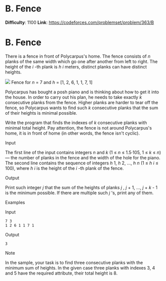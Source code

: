 # B. Fence 
**Difficulty**: 1100 
**Link**: https://codeforces.com/problemset/problem/363/B

# B. Fence
There is a fence in front of Polycarpus's home. The fence consists of _n_
planks of the same width which go one after another from left to right. The
height of the _i_ -th plank is _h_ _i_ meters, distinct planks can have
distinct heights.

![](https://espresso.codeforces.com/f6aed87382b8964ec019d349490eab55c60e6602.png)
Fence for _n_ = 7 and _h_ = [1, 2, 6, 1, 1, 7, 1]

Polycarpus has bought a posh piano and is thinking about how to get it into
the house. In order to carry out his plan, he needs to take exactly _k_
consecutive planks from the fence. Higher planks are harder to tear off the
fence, so Polycarpus wants to find such _k_ consecutive planks that the sum of
their heights is minimal possible.

Write the program that finds the indexes of _k_ consecutive planks with
minimal total height. Pay attention, the fence is not around Polycarpus's
home, it is in front of home (in other words, the fence isn't cyclic).

Input

The first line of the input contains integers _n_ and _k_ (1 ≤  _n_ ≤ 1.5·105,
1 ≤  _k_ ≤  _n_) — the number of planks in the fence and the width of the hole
for the piano. The second line contains the sequence of integers _h_ 1,  _h_
2, ...,  _h_ _n_ (1 ≤  _h_ _i_ ≤ 100), where _h_ _i_ is the height of the _i_
-th plank of the fence.

Output

Print such integer _j_ that the sum of the heights of planks _j_ , _j_ \+ 1,
..., _j_ \+  _k_ \- 1 is the minimum possible. If there are multiple such _j_
's, print any of them.

Examples

Input

    
    
    7 3  
    1 2 6 1 1 7 1  
    

Output

    
    
    3  
    

Note

In the sample, your task is to find three consecutive planks with the minimum
sum of heights. In the given case three planks with indexes 3, 4 and 5 have
the required attribute, their total height is 8.

